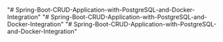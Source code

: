 "# Spring-Boot-CRUD-Application-with-PostgreSQL-and-Docker-Integration" 
"# Spring-Boot-CRUD-Application-with-PostgreSQL-and-Docker-Integration" 
"# Spring-Boot-CRUD-Application-with-PostgreSQL-and-Docker-Integration" 
